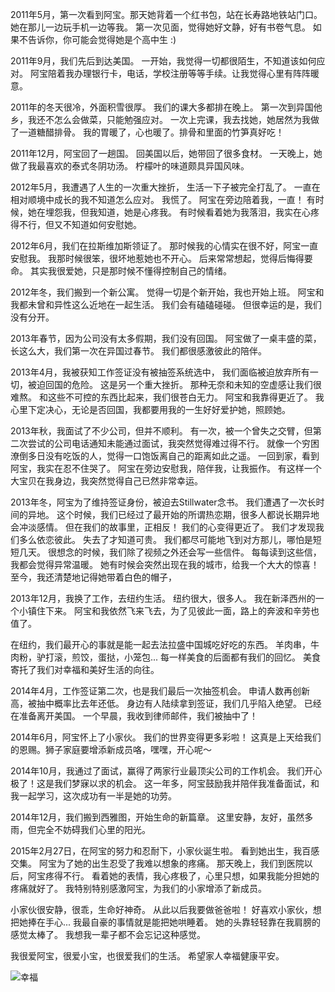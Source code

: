 2011年5月，第一次看到阿宝。那天她背着一个红书包，站在长寿路地铁站门口。
她在那儿一边玩手机一边等我。
第一次见面，觉得她好文静，好有书卷气息。
如果不告诉你，你可能会觉得她是个高中生 :)

2011年9月，我们先后到达美国。
一开始，我觉得一切都很陌生，不知道该如何应对。
阿宝陪着我办理银行卡，电话，学校注册等等手续。让我觉得心里有阵阵暖意。

2011年的冬天很冷，外面积雪很厚。
我们的课大多都排在晚上。
第一次到异国他乡，我还不怎么会做菜，只能勉强应对。
一次上完课，我去找她，她居然为我做了一道糖醋排骨。
我的胃暖了，心也暖了。排骨和里面的竹笋真好吃！

2011年12月，阿宝回了一趟国。
回美国以后，她带回了很多食材。
一天晚上，她做了我最喜欢的泰式冬阴功汤。
柠檬叶的味道颇具异国风味。

2012年5月，我遭遇了人生的一次重大挫折，
生活一下子被完全打乱了。
一直在相对顺境中成长的我不知道怎么应对。
我慌了。
阿宝在旁边陪着我，一直！
有时候，她在埋怨我，但我知道，她是心疼我。
有时候看着她为我落泪，我实在心疼得不行，但又不知道如何安慰她。

2012年6月，我们在拉斯维加斯领证了。
那时候我的心情实在很不好，阿宝一直安慰我。
我那时候很笨，很坏地惹她也不开心。
后来常常想起，觉得后悔得要命。
其实我很爱她，只是那时候不懂得控制自己的情绪。

2012年冬，我们搬到一个新公寓。
觉得一切是个新开始，我也开始上班。
阿宝和我都未曾和异性这么近地在一起生活。
我们会有磕磕碰碰。
但很幸运的是，我们没有分开。

2013年春节，因为公司没有太多假期，我们没有回国。
阿宝做了一桌丰盛的菜，长这么大，我们第一次在异国过春节。
我们都很感激彼此的陪伴。

2013年4月，我被获知工作签证没有被抽签系统选中，
我们面临被迫放弃所有一切，被迫回国的危险。
这是另一个重大挫折。
那种无奈和未知的空虚感让我们很难熬。
和这些不可控的东西比起来，我们很苍白无力。
阿宝和我靠得更近了。
我心里下定决心，无论是否回国，我都要用我的一生好好爱护她，照顾她。

2013年秋，我面试了不少公司，但并不顺利。
有一次，被一个曾失之交臂，但第二次尝试的公司电话通知未能通过面试，我突然觉得难过得不行。
就像一个穷困潦倒多日没有吃饭的人，觉得一口饱饭离自己的距离如此之遥。
一回到家，看到阿宝，我实在忍不住哭了。
阿宝在旁边安慰我，陪伴我，让我振作。
有这样一个大宝贝在我身边，我突然觉得自己已然非常幸运。

2013年冬，阿宝为了维持签证身份，被迫去Stillwater念书。
我们遭遇了一次长时间的异地。
这个时候，我们已经过了最开始的所谓热恋期，很多人都说长期异地会冲淡感情。
但在我们的故事里，正相反！
我们的心变得更近了。
我们才发现我们多么依恋彼此。
失去了才知道可贵。
我们都尽可能地飞到对方那儿，哪怕是短短几天。
很想念的时候，我们除了视频之外还会写一些信件。
每每读到这些信，我都会觉得异常温暖。
她有时候会突然出现在我的城市，给我一个大大的惊喜！
至今，我还清楚地记得她带着白色的帽子，

2013年12月，我换了工作，去纽约生活。
纽约很大，很多人。
我在新泽西州的一个小镇住下来。
阿宝和我依然飞来飞去，为了见彼此一面，路上的奔波和辛劳也值了。

在纽约，我们最开心的事就是能一起去法拉盛中国城吃好吃的东西。
羊肉串，牛肉粉，驴打滚，煎饺，蛋挞，小笼包...
每一样美食的后面都有我们的回忆。
美食寄托了我们对幸福和美好生活的向往。

2014年4月，工作签证第二次，也是我们最后一次抽签机会。
申请人数再创新高，被抽中概率比去年还低。
身边有人陆续拿到签证，我们几乎陷入绝望。
已经在准备离开美国。
一个早晨，我收到律师邮件，我们被抽中了！

2014年6月，阿宝怀上了小家伙。
我们的世界变得更多彩啦！
这真是上天给我们的恩赐。狮子家庭要增添新成员咯，嘿嘿，开心呢～

2014年10月，我通过了面试，赢得了两家行业最顶尖公司的工作机会。
我们开心极了！这是我们梦寐以求的机会。
这一年多，阿宝鼓励我并陪伴我准备面试，和我一起学习，这次成功有一半是她的功劳。

2014年12月，我们搬到西雅图，开始生命的新篇章。
这里安静，友好，虽然多雨，但完全不妨碍我们心里的阳光。

2015年2月27日，在阿宝的努力和忍耐下，小家伙诞生啦。
看到她出生，我百感交集。
阿宝为了她的出生忍受了我难以想象的疼痛。
那天晚上，我们到医院以后，阿宝疼得不行。
看着她的表情，我心疼极了，心里只想，如果我能分担她的疼痛就好了。
我特别特别感激阿宝，为我们的小家增添了新成员。

小家伙很安静，很乖，生命好神奇。
从此以后我要做爸爸啦！
好喜欢小家伙，想把她捧在手心...
我最自豪的事情就是能把她哄睡着。
她的头靠轻轻靠在我肩膀的感觉太棒了。
我想我一辈子都不会忘记这种感觉。

我很爱阿宝，很爱小宝，也很爱我们的生活。
希望家人幸福健康平安。

![幸福](/intern/images/HappyFamily.jpg)